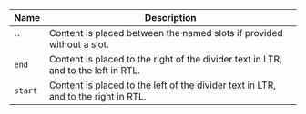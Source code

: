 
| Name | Description |
| --- | --- |
| `` | Content is placed between the named slots if provided without a slot. |
| `end` | Content is placed to the right of the divider text in LTR, and to the left in RTL. |
| `start` | Content is placed to the left of the divider text in LTR, and to the right in RTL. |

